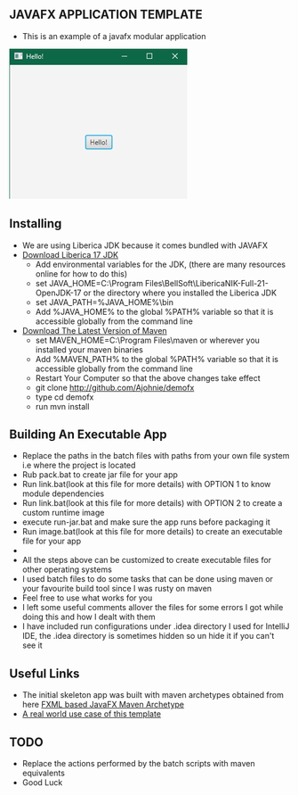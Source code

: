 ## JAVAFX APPLICATION TEMPLATE
- This is an example of a javafx modular application

![mage](https://github.com/Ajohnie/demofx/blob/master/git-hub-description.PNG)

Installing
----------
- We are using Liberica JDK because it comes bundled with JAVAFX
- [Download Liberica 17 JDK](https://bell-sw.com/pages/liberica-native-image-kit/) 
  - Add environmental variables for the JDK, (there are many resources online for how to do this)
  - set JAVA_HOME=C:\Program Files\BellSoft\LibericaNIK-Full-21-OpenJDK-17 or the directory where you installed the Liberica JDK
  - set JAVA_PATH=%JAVA_HOME%\bin
  - Add %JAVA_HOME% to the global %PATH% variable so that it is accessible globally from the command line
- [Download The Latest Version of Maven](https://maven.apache.org/download.cgi)
  - set MAVEN_HOME=C:\Program Files\maven or wherever you installed your maven binaries
  - Add %MAVEN_PATH% to the global %PATH% variable so that it is accessible globally from the command line
  - Restart Your Computer so that the above changes take effect
  - git clone http://github.com/Ajohnie/demofx
  - type cd demofx
  - run mvn install
  
Building An Executable App
----------
- Replace the paths in the batch files with paths from your own file system i.e where the project is located
- Rub pack.bat to create jar file for your app
- Run link.bat(look at this file for more details) with OPTION 1 to know module dependencies
- Run link.bat(look at this file for more details) with OPTION 2 to create a custom runtime image
- execute run-jar.bat and make sure the app runs before packaging it
- Run image.bat(look at this file for more details) to create an executable file for your app
- 
- All the steps above can be customized to create executable files for other operating systems
- I used batch files to do some tasks that can be done using maven or your favourite build tool since I was rusty on maven
- Feel free to use what works for you
- I left some useful comments allover the files for some errors I got while doing this and how I dealt with them
- I have included run configurations under .idea directory I used for IntelliJ IDE, the .idea directory is sometimes hidden so un hide it if you can't see it

Useful Links
----------
- The initial skeleton app was built with maven archetypes obtained from here [FXML based JavaFX Maven Archetype](https://github.com/openjfx/javafx-maven-archetypes/tree/master/javafx-archetype-fxml)
- [A real world use case of this template](https://github.com/Ajohnie/nfc-card-reader)


TODO
----------
- Replace the actions performed by the batch scripts with maven equivalents
- Good Luck
